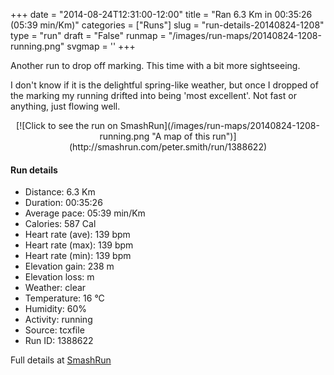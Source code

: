 +++
date = "2014-08-24T12:31:00-12:00"
title = "Ran 6.3 Km in 00:35:26 (05:39 min/Km)"
categories = ["Runs"]
slug = "run-details-20140824-1208"
type = "run"
draft = "False"
runmap = "/images/run-maps/20140824-1208-running.png"
svgmap = '<polyline points="0 65, 5 61, 11 62, 14 59, 18 52, 19 51, 24 45, 30 41, 46 25, 48 26, 50 36, 57 31, 63 25, 68 20, 80 25, 85 30, 87 37, 100 54, 99 59, 96 65, 80 80, 74 80, 67 78, 25 69, 21 72, 20 77, 5 73">'
+++

Another run to drop off marking. This time with a bit more sightseeing. 

I don't know if it is the delightful spring-like weather, but once I dropped of the marking my running drifted into being 'most excellent'. Not fast or anything, just flowing well. 



<!--more-->

<center>
[![Click to see the run on SmashRun](/images/run-maps/20140824-1208-running.png "A map of this run")](http://smashrun.com/peter.smith/run/1388622)
</center>

#### Run details

* Distance: 6.3 Km
* Duration: 00:35:26
* Average pace: 05:39 min/Km
* Calories: 587 Cal
* Heart rate (ave): 139 bpm
* Heart rate (max): 139 bpm
* Heart rate (min): 139 bpm
* Elevation gain: 238 m
* Elevation loss:  m
* Weather: clear
* Temperature: 16 &deg;C
* Humidity: 60%
* Activity: running
* Source: tcxfile
* Run ID: 1388622

Full details at [SmashRun](http://smashrun.com/peter.smith/run/1388622)